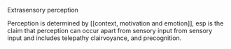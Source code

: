 Extrasensory perception

Perception is determined by [[context, motivation and emotion]], esp is the claim that perception can occur apart from sensory input from sensory input and includes telepathy clairvoyance, and precognition. 